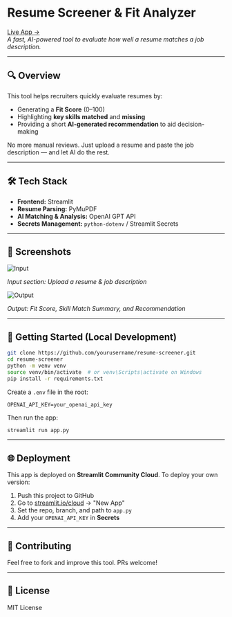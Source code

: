 
# Resume Screener & Fit Analyzer

[Live App →](https://amnaabbasi03-resume-screener1.streamlit.app)  
*A fast, AI-powered tool to evaluate how well a resume matches a job description.*

---

## 🔍 Overview

This tool helps recruiters quickly evaluate resumes by:

- Generating a **Fit Score** (0–100)
- Highlighting **key skills matched** and **missing**
- Providing a short **AI-generated recommendation** to aid decision-making

No more manual reviews. Just upload a resume and paste the job description — and let AI do the rest.

---

## 🛠 Tech Stack

- **Frontend:** Streamlit
- **Resume Parsing:** PyMuPDF
- **AI Matching & Analysis:** OpenAI GPT API
- **Secrets Management:** `python-dotenv` / Streamlit Secrets

---

## 📸 Screenshots

![Input](https://github.com/user-attachments/assets/c568f4ae-5f52-43c6-ad47-1eca98ad3216)

*Input section: Upload a resume & job description*

![Output](https://github.com/user-attachments/assets/d77dcff5-accb-45d7-8287-8913528abbbf)

*Output: Fit Score, Skill Match Summary, and Recommendation*

---

## 🚀 Getting Started (Local Development)

```bash
git clone https://github.com/yourusername/resume-screener.git
cd resume-screener
python -m venv venv
source venv/bin/activate  # or venv\Scripts\activate on Windows
pip install -r requirements.txt
```

Create a `.env` file in the root:

```env
OPENAI_API_KEY=your_openai_api_key
```

Then run the app:

```bash
streamlit run app.py
```

---

## 🌐 Deployment

This app is deployed on **Streamlit Community Cloud**. To deploy your own version:

1. Push this project to GitHub
2. Go to [streamlit.io/cloud](https://streamlit.io/cloud) → "New App"
3. Set the repo, branch, and path to `app.py`
4. Add your `OPENAI_API_KEY` in **Secrets**

---

## 🙌 Contributing

Feel free to fork and improve this tool. PRs welcome!

---

## 📄 License

MIT License
